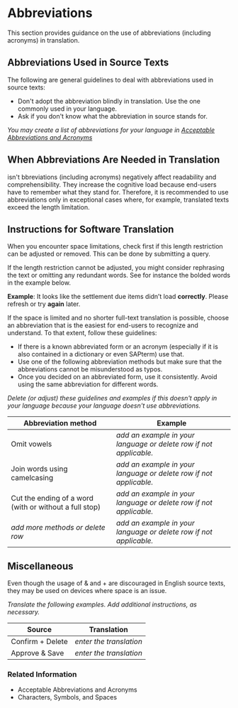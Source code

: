 # Abbreviations

This section provides guidance on the use of abbreviations (including acronyms) in translation.

## Abbreviations Used in Source Texts

The following are general guidelines to deal with abbreviations used in source texts:

* Don't adopt the abbreviation blindly in translation. Use the one commonly used in your language.
* Ask if you don't know what the abbreviation in source stands for.

*You may create a list of abbreviations for your language in [Acceptable Abbreviations and Acronyms](/docs/template/06_additional_guidance_for_translators/acceptable_abbreviations_and_acronyms.md)*

## When Abbreviations Are Needed in Translation

isn't bbreviations (including acronyms) negatively affect readability and comprehensibility. They increase the cognitive load because end-users have to remember what they stand for. Therefore, it is recommended to use abbreviations only in exceptional cases where, for example, translated texts exceed the length limitation.

## Instructions for Software Translation 

When you encounter space limitations, check first if this length restriction can be adjusted or removed. This can be done by submitting a query. 

If the length restriction cannot be adjusted, you might consider rephrasing the text or omitting any redundant words. See for instance the bolded words in the example below.

**Example**: It looks like the settlement due items didn’t load **correctly**. Please refresh or try **again** later. 

If the space is limited and no shorter full-text translation is possible, choose an abbreviation that is the easiest for end-users to recognize and understand. To that extent, follow these guidelines:  

* If there is a known abbreviated form or an acronym (especially if it is also contained in a dictionary or even SAPterm) use that. 
* Use one of the following abbreviation methods but make sure that the abbreviations cannot be misunderstood as typos.  
* Once you decided on an abbreviated form, use it consistently. Avoid using the same abbreviation for different words.  

*Delete (or adjust) these guidelines and examples if this doesn't apply in your language because your language doesn't use abbreviations.* 


| Abbreviation method | Example |
| --- | --- |
| Omit vowels	| *add an example in your language or delete row if not applicable.* |
| Join words using camelcasing | *add an example in your language or delete row if not applicable.* |
| Cut the ending of a word (with or without a full stop) | *add an example in your language or delete row if not applicable.* |
| *add more methods or delete row* | *add an example in your language or delete row if not applicable.* |


## Miscellaneous

Even though the usage of & and + are discouraged in English source texts, they may be used on devices where space is an issue. 

*Translate the following examples. Add additional instructions, as necessary.*

| Source | Translation |
| --- | --- |
| Confirm + Delete	| *enter the translation* |
| Approve & Save | *enter the translation* |

	 
### Related Information
* Acceptable Abbreviations and Acronyms
* Characters, Symbols, and Spaces

